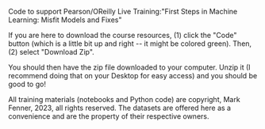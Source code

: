 Code to support Pearson/OReilly Live Training:"First Steps in Machine Learning: Misfit Models and Fixes"

If you are here to download the course resources, (1) click the "Code"
button (which is a little bit up and right -- it might be colored
green).  Then, (2) select "Download Zip".  

You should then have the zip
file downloaded to your computer.  Unzip it (I recommend doing that on
your Desktop for easy access) and you should be good to go!

All training materials (notebooks and Python code) are copyright, Mark
Fenner, 2023, all rights reserved.  The datasets are offered here as a
convenience and are the property of their respective owners.
